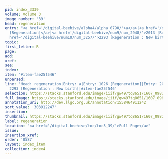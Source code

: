 ```yaml
---
pid: index_3339
volume: Volume 3
image_number: '39'
head: regeneration
entry: "<a href='/digital-beehive/alpha4/alpha_0790/'>a</a>|<a href='/digital-beehive/num5/num_1372/'>1026
  [Regeneration]</a>|<a href='/digital-beehive/num9/num_2948/'>2013 [Regeneration]</a>|<a
  href='/digital-beehive/num10/num_3257/'>2293 [Regeneration : New birth]</a>"
topic:
first_letter: R
page:
add:
xref:
see:
index:
item: "#item-fae25f546"
unparsed:
line: 'Head: regeneration|Entry: a|Entry: 1026 [Regeneration]|Entry: 2013 [Regeneration]|Entry:
  2293 [Regeneration : New birth]|#item-fae25f546'
selection: https://stacks.stanford.edu/image/iiif/gw497tq8651/1607_0982/100,2247,727,171/full/0/default.jpg
full_image: https://stacks.stanford.edu/image/iiif/gw497tq8651/1607_0982/full/full/0/default.jpg
annotation_uri: http://dev.llgc.org.uk/annotation/1558464911242
sort_value: '303912247'
insertion:
thumbnail: https://stacks.stanford.edu/image/iiif/gw497tq8651/1607_0982/100,2247,727,171/150,/0/default.jpg
label: regeneration
location: "<a href='/digital-beehive/toc/toc3_39/'>Full Page</a>"
issue:
insertion_xref:
order: '0587'
layout: index_item
collection: index4
---
```

